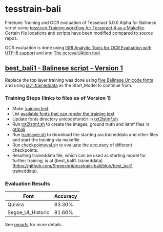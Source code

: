 # tesstrain-bali

Finetune Training and OCR evaluation of Tesseract 5.0.0 Alpha for Balinese script using
 [tesstrain Training workflow for Tesseract 4 as a Makefile](https://github.com/tesseract-ocr/tesstrain). Certain file locations and scripts have been modified compared to source repos.

OCR evaluation is done using [ISRI Analytic Tools for OCR Evaluation with UTF-8 support](https://github.com/eddieantonio/ocreval) and  and [The ocrevalUAtion tool](https://sites.google.com/site/textdigitisation/ocrevaluation).

## [best_bali1 - Balinese script - Version 1](https://github.com/Shreeshrii/tesstrain-bali/releases/tag/best_bali1)

Replace the top layer training was done using [five Balinese Unicode fonts](https://github.com/Shreeshrii/tesstrain-bali/blob/best_bali1/langdata/bali.fontslist.txt) and using [jav1.traineddata](https://github.com/Shreeshrii/tessdata_jav_java/blob/master/tessdata_best/jav1.traineddata) as the Start_Model to continue from.

### Training Steps (links to files as of Version 1)

* Make [training text](https://github.com/Shreeshrii/tesstrain-bali/blob/best_bali1/langdata/bali.training_text)
* List [available fonts that can render the training text](https://github.com/Shreeshrii/tesstrain-bali/blob/best_bali1/langdata/bali.fontslist.txt)
* Update fonts directory unicodefontdir in [txt2lstmf.sh](https://github.com/Shreeshrii/tesstrain-bali/blob/best_bali1/txt2lstmf.sh)
* Run [txt2lstmf.sh](https://github.com/Shreeshrii/tesstrain-bali/blob/best_bali1/txt2lstmf.sh) to create the images, ground truth and lstmf files in [gt/bali](https://github.com/Shreeshrii/tesstrain-bali/tree/best_bali1/gt/bali)
* Run [trainlayer.sh](https://github.com/Shreeshrii/tesstrain-bali/blob/best_bali1/trainlayer.sh) to download the starting ara.traineddata and other files and start the training via makefile
* Run [checkpointeval.sh](https://github.com/Shreeshrii/tesstrain-bali/blob/best_bali1/checkpointeval.sh) to evaluate the accuracy of different checkpoints.
* Resulting traineddata file, which can be used as starting model for further training, is at [best_bali1. traineddata](https://github.com/Shreeshrii/tesstrain-bali/blob/best_bali1. traineddata).

### Evaluation Results

| Font  	|  Accuracy 	|
|---	|---	|
|Quivira|   83.30%	|
|Segoe_UI_Historic|   81.60% 	|

See [reports](https://github.com/Shreeshrii/tesstrain-bali/blob/best_bali1/reports/checkpointeval.txt) for more details. 
